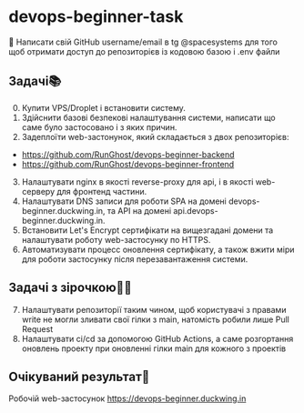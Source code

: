# devops-beginner-task

📌 Написати свій GitHub username/email в tg @spacesystems для того щоб отримати доступ до репозиторієв із кодовою базою і .env файли

## Задачі📚
0. Купити VPS/Droplet і встановити систему.
1. Здійснити базові безпекові налаштування системи, написати що саме було застосовано і з яких причин.
2. Задеплоїти web-застонунок, який складається з двох репозиторієв:

- https://github.com/RunGhost/devops-beginner-backend
- https://github.com/RunGhost/devops-beginner-frontend

3. Налаштувати nginx в якості reverse-proxy для api, і в якості web-серверу для фронтенд частини.
4. Налаштувати DNS записи для роботи SPA на домені devops-beginner.duckwing.in, та API на домені api.devops-beginner.duckwing.in.
5. Встановити Let's Encrypt сертифікати на вищезгадані домени та налаштувати роботу web-застосунку по HTTPS.
6. Автоматизувати процесс оновлення сертифікату, а також вжити міри для роботи застосунку після перезавантаження системи.

## Задачі з зірочкою🚀🚀

7. Налаштувати репозиторії таким чином, щоб користувачі з правами write не могли зливати свої гілки з main, натомість робили лише Pull Request 
8. Налаштувати ci/cd за допомогою GitHub Actions, а саме розгортання оновлень проекту при оновленні гілки main для кожного з проектів

## Очікуваний результат🎉

Робочій web-застосунок https://devops-beginner.duckwing.in 